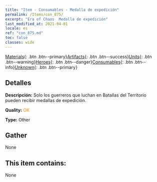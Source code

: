 ```yaml
---
title: "Item - Consumables - Medalla de expedición"
permalink: /Items/con_875/
excerpt: "Era of Chaos  Medalla de expedición"
last_modified_at: 2021-04-01
locale: es
ref: "con_875.md"
toc: false
classes: wide
---
```

 [Materials](/es/Items/){: .btn .btn--primary}[Artifacts](/es/Items/Artifacts/){: .btn .btn--success}[Units](/es/Items/Units/){: .btn .btn--warning}[Heroes](/es/Items/Heroes/){: .btn .btn--danger}[Consumables](/es/Items/Consumables/){: .btn .btn--info}[Unknown](/es/Items/Unknown/){: .btn .btn--primary}

## Detalles
 **Descripción:** Solo los guerreros que luchan en Batallas del Territorio pueden recibir medallas de expedición.

 **Quality:** <span style="color: #FF8C00">OK</span>

 **Type:** Other

## Gather

  None

## This item contains:

  None

